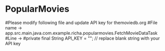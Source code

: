 # PopularMovies
#Please modify following file and update API key for themoviedb.org
#File name -> app.src.main.java.com.example.richa.popularmovies.FetchMovieDataTask
#Line ->
#private final String API_KEY = "";  // replace blank string with your API key
